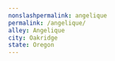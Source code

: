 ```yaml
---
﻿nonslashpermalink: angelique
permalink: /angelique/
alley: Angelique
city: Oakridge
state: Oregon
---
```

